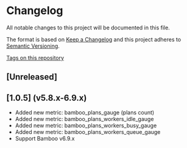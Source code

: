 # Changelog

All notable changes to this project will be documented in this file.

The format is based on [Keep a Changelog](http://keepachangelog.com/en/1.0.0/)
and this project adheres to [Semantic Versioning](http://semver.org/spec/v2.0.0.html).

[Tags on this repository](https://github.com/AndreyVMarkelov/bamboo-prometheus-exporter/releases)

## [Unreleased]

## [1.0.5] (v5.8.x-6.9.x)

- Added new metric: bamboo_plans_gauge (plans count)
- Added new metric: bamboo_plans_workers_idle_gauge
- Added new metric: bamboo_plans_workers_busy_gauge
- Added new metric: bamboo_plans_workers_queue_gauge
- Support Bamboo v6.9.x
